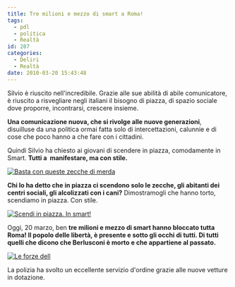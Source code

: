 ```yaml
---
title: Tre milioni e mezzo di smart a Roma!
tags:
  - pdl
  - politica
  - Realtà
id: 287
categories:
  - Deliri
  - Realtà
date: 2010-03-20 15:43:48
---
```


Silvio è riuscito nell'incredibile. Grazie alle sue abilità di abile comunicatore, è riuscito a risvegliare negli italiani il bisogno di piazza, di spazio sociale dove proporre, incontrarsi, crescere insieme.

**Una comunicazione nuova, che si rivolge alle nuove generazioni**, disuilluse da una politica ormai fatta solo di intercettazioni, calunnie e di cose che poco hanno a che fare con i cittadini.

Quindi Silvio ha chiesto ai giovani di scendere in piazza, comodamente in Smart.
**Tutti a  manifestare, ma con stile.**

[![Basta con queste zecche di merda](http://farm3.static.flickr.com/2701/4447125317_93abb38303.jpg)](http://farm3.static.flickr.com/2701/4447125317_93abb38303_b.jpg "Basta con queste zecche di merda")

**Chi lo ha detto che in piazza ci scendono solo le zecche, gli abitanti dei centri sociali, gli alcolizzati con i cani?**
Dimostramogli che hanno torto, scendiamo in piazza. Con stile.

[![Scendi in piazza. In smart!](http://farm3.static.flickr.com/2766/4447124463_09148755b8.jpg)](http://farm3.static.flickr.com/2766/4447124463_09148755b8_b.jpg "Scendi in piazza. In smart!")

Oggi, 20 marzo, ben **tre milioni e mezzo di smart hanno bloccato tutta Roma!
Il popolo delle libertà, è presente e sotto gli occhi di tutti. Di tutti quelli che dicono che Berlusconi è morto e che appartiene al passato.**

[![Le forze dell](http://farm3.static.flickr.com/2677/4447125589_c1a0b2bab1_o.png)](http://farm3.static.flickr.com/2677/4447125589_c1a0b2bab1_o.png "Le forze dell")

La polizia ha svolto un eccellente servizio d'ordine grazie alle nuove vetture in dotazione.